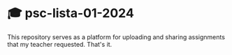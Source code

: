 # :mortar_board: psc-lista-01-2024

This repository serves as a platform for uploading and sharing assignments that my teacher requested. That's it.
